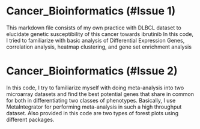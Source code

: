 # Cancer_Bioinformatics (#Issue 1)
This markdown file consists of my own practice with DLBCL dataset to elucidate genetic susceptibility of this cancer towards ibrutinib
In this code, I tried to familiarize with basic analysis of Differential Expression Genes, correlation analysis, heatmap clustering, and gene set enrichment analysis

# Cancer_Bioinformatics (#Issue 2)

In this code, I try to familiarize myself with doing meta-analysis into two microarray datasets and find the best potential genes that share in common for both in differentiating two classes of phenotypes.  Basically, I use MetaIntegrator for performing meta-analysis in such a high throughput dataset. Also provided in this code are two types of forest plots using different packages.
